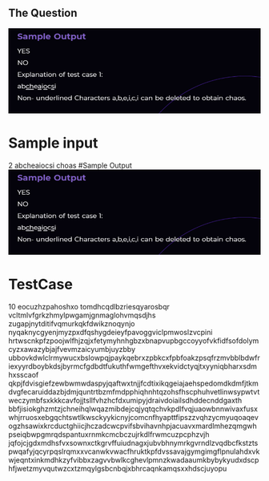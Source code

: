 ## The Question

<img src="1.1.png"> </img>

# Sample input

2
abcheaiocsi
choas
#Sample Output
<img src="1.1.png"> </img>

# TestCase

10
eocuzhzpahoshxo
tomdhcqdlbzriesqyarosbqr
vcltmlvfgrkzhmylpwgamjgnmaglohvmqsdjhs
zugapjnytditifvqmurkqkfdwikznoqynjo
nyqaknycgyenjmyzpxdfqshygdeieyfpavoggviclpmwoslzvcpini
hrtwscnkpfzpoojwlfhjzqjxfetymyhnhgbzxbnapvupbgccoyyofvkfidfsofdolymcyzxawazybjajfvevmzaicyumbjuyzbby
ubbovkdwlclrmywucxbslowpqjpaykqebrxzpbkcxfpbfoakzpsqfrzmvbblbdwfriexyyrdboybkdsjbyrmcfgdbdtfukuthfwmgefthvxekvidctyqjtxyyniqbharxsdmhxsscaof
qkpjfdvisgiefzewbwmwdaspyjqaftwxtnjjfcdtixikqgeiajaehspedomdkdmfjtkmdvgfecaruiddazbjdmjquntrtbzmfmdpphiqhnhtqzohsfhscphuhvetlinwsypwtvtweczymbfsxkkkcavfojjtsllfvhzhcfdxumipyjdraivdoiailsdhddecnddgaxth
bbfjisiokghzmtzjchneihqlwqazmibdejcqjyqtqchvkpdlfvqjuaowbnnwivaxfusxwhjrruosxebgqchtswtlkwsckyykicnyjcomcnfhyapttfipszzvqhzycmyuqoaqevogzhsawixkrcductghiicjhczadcwcpvifsbvihavnhpjacuavxmardlmhezqmgwhpseiqbwpgmrqdspantuxrnmkcmcbczujrkdlfrwmcuzpcphzvjh
jqfojcjgdxmdhsfvxsownxctkgrvffuiudnagxjubvbhnymrkgvrndlzvqdbcfkstztspwqafyjqcyrpqslrqmxxvcanwkvwacfhruktkpfdvssavajgymgimgflpnulahdxvkwjeqntxinkmdhkzyfvibbxzagvvbwlkcghevlpmnzkwadaaumkbybykyudxdscphfjwetzmyvqutwzcxtzmqylgsbcnbqjxbhrcaqnkamqsxxhdscjuyopu
